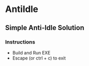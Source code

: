 # AntiIdle

## Simple Anti-Idle Solution

### Instructions

* Build and Run EXE 
* Escape (or ctrl + c) to exit
